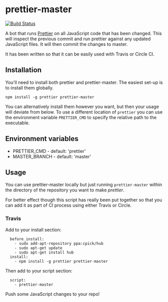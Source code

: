 # prettier-master

[![Build Status](https://travis-ci.org/GordyD/prettier-master.svg?branch=master)](https://travis-ci.org/GordyD/prettier-master)

A bot that runs [Prettier](https://github.com/jlongster/prettier) on all JavaScript code that has been changed. This
will inspect the previous commit and run prettier against any updated JavaScript
files. It will then commit the changes to master.

It has been written so that it can be easily used with Travis or Circle CI.

## Installation

You'll need to install both prettier and prettier-master. The easiest set-up is
to install them globally.

`npm install -g prettier prettier-master`

You can alternatively install them however you want, but then your usage will
deviate from below. To use a different location of `prettier` you can use the
environment variable `PRETTIER_CMD` to specify the relative path to the
executable.

## Environment variables

 - PRETTIER_CMD - default: 'prettier'
 - MASTER_BRANCH - default: 'master'

## Usage

You can use prettier-master locally but just running `prettier-master` within
the directory of the repository you want to make *prettier*.

For better effect though this script has really been put together so that you
can add it as part of CI process using either Travis or Circle.

### Travis

Add to your install section:

```
  before_install:
    - sudo add-apt-repository ppa:cpick/hub
    - sudo apt-get update
    - sudo apt-get install hub
  install:
    - npm install -g prettier prettier-master
```

Then add to your script section:

```
  script:
    - prettier-master
```

Push some JavaScript changes to your repo!
